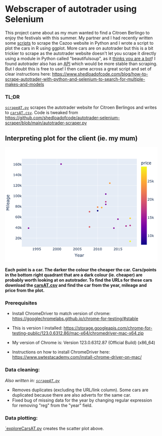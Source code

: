 # Webscraper of autotrader using Selenium 

This project came about as my mum wanted to find a Citroen Berlingo to enjoy the festivals with this summer. My partner and I had recently written some [scripts](https://github.com/pmacg/cazooScraper) to scrape the Cazoo website in Python and I wrote a script to plot the cars in R using ggplot. More cars are on autotrader but this is a bit trickier to scrape as the autotrader website doesn't let you scrape it directly using a module in Python called "beautifulsoup", as it [thinks you are a bot](https://github.com/AmeliaES/cars/tree/f13d63fff0366a4ab55f93fc0c9050877eb5d4c3)! I found autotrader also has an [API](https://www.autotrader.co.uk/partners/retailer/auto-trader-connect) which would be more stable than scraping. But I doubt this is free to use! I then came across a great script and set of clear instructions here: https://www.shedloadofcode.com/blog/how-to-scrape-autotrader-with-python-and-selenium-to-search-for-multiple-makes-and-models

### TL;DR
[`scrapeAT.py`](scrapeAT.py) scrapes the autotrader website for Citroen Berlingos and writes to [`carsAT.csv`](carsAT.csv). Code is tweaked from https://github.com/shedloadofcode/autotrader-selenium-scraper/blob/main/autotrader-scraper.py

## Interpreting plot for the client (ie. my mum)
![carsAT.png](carsAT.png?raw=true)

**Each point is a car. The darker the colour the cheaper the car. Cars/points in the bottom right quadrant that are a dark colour (ie. cheaper) are probably worth looking at on autotrader. To find the URLs for these cars download the [carsAT.csv](carsAT.csv) and find the car from the year, mileage and price from the plot.**

### Prerequisites
* Install ChromeDriver to match version of chrome: https://googlechromelabs.github.io/chrome-for-testing/#stable

* This is version I installed:
https://storage.googleapis.com/chrome-for-testing-public/123.0.6312.86/mac-x64/chromedriver-mac-x64.zip

* My version of Chrome is: Version 123.0.6312.87 (Official Build) (x86_64)

* Instructions on how to install ChromeDriver here:
https://www.swtestacademy.com/install-chrome-driver-on-mac/

### Data cleaning:
*Also written in: [`scrapeAT.py`](scrapeAT.py)*
* Removes duplicates (excluding the URL/link column). Some cars are duplicated because there are also adverts for the same car.
* Fixed bug of missing data for the year by changing regular expression for removing "reg" from the "year" field.

### Data plotting:
[`exploreCarsAT.py](exploreCars.py) creates the scatter plot above.
  

